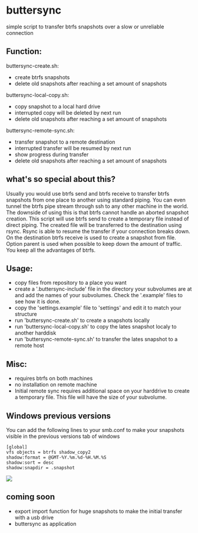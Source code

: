 # buttersync
simple script to transfer btrfs snapshots over a slow or unreliable connection

## Function:

buttersync-create.sh:
- create btrfs snapshots
- delete old snapshots after reaching a set amount of snapshots

buttersync-local-copy.sh:
- copy snapshot to a local hard drive
- interrupted copy will be deleted by next run
- delete old snapshots after reaching a set amount of snapshots

buttersync-remote-sync.sh:
- transfer snapshot to a remote destination
- interrupted transfer will be resumed by next run
- show progress during transfer
- delete old snapshots after reaching a set amount of snapshots

## what's so special about this?
Usually you would use btrfs send and btrfs receive to transfer btrfs snapshots from one place to another using standard piping. You can even tunnel the btrfs pipe stream through ssh to any other machine in the world. The downside of using this is that btrfs cannot handle an aborted snapshot creation.
This script will use btrfs send to create a temporary file instead of direct piping. The created file will be transferred to the destination using rsync. Rsync is able to resume the transfer if your connection breaks down. On the destination btrfs receive is used to create a snapshot from file. Option parent is used when possible to keep down the amount of traffic. You keep all the advantages of btrfs. 

## Usage:
- copy files from repository to a place you want
- create a '.buttersync-include' file in the directory your subvolumes are at and add the names of your subvolumes. Check the '.example' files to see how it is done.
- copy the 'settings.example' file to 'settings' and edit it to match your structure
- run 'buttersync-create.sh' to create a snapshots locally
- run 'buttersync-local-copy.sh' to copy the lates snapshot localy to another harddisk
- run 'buttersync-remote-sync.sh' to transfer the lates snapshot to a remote host

## Misc:
- requires btrfs on both machines
- no installation on remote machine
- Initial remote sync requires additional space on your harddrive to create a temporary file. This file will have the size of your subvolume.

## Windows previous versions
You can add the following lines to your smb.conf to make your snapshots visible in the previous versions tab of windows
```
[global]
vfs objects = btrfs shadow_copy2
shadow:format = @GMT-%Y.%m.%d-%H.%M.%S
shadow:sort = desc
shadow:snapdir = .snapshot
```
<img src="http://www.techsupportalert.com/files/images/pc_freeware/techtips/previous-versions-1.png">

## coming soon
- export import function for huge snapshots to make the initial transfer with a usb drive
- buttersync as application
